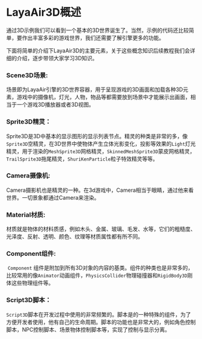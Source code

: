 # LayaAir3D概述

​	通过3D示例我们可以看到一个基本的3D世界诞生了。当然，示例的代码还比较简单，要作出丰富多彩的游戏世界，我们还需要了解引擎更多的功能。

​	下面将简单的介绍下LayaAir3D的主要元素，关于这些概念知识后续教程我们会详细的介绍，逐步带领大家学习3D知识。

### 	Scene3D场景:

​		场景即为LayaAir引擎的3D世界容器，用于呈现游戏的3D画面和加载各种3D元素，游戏中的摄像机，灯光，人物，物品等都需要放到场景中才能展示出画面，相当于一个游戏3D播放器或者3D视图。

### Sprite3D精灵：

​		Sprite3D是3D中基本的显示图形的显示列表节点。精灵的种类是非常的多，像`Sprite3D`空精灵，在3D世界中使物体产生立体光影变化，投影等效果的`Light`灯光精灵，用于渲染的`MeshSprite3D`网格精灵，`SkinnedMeshSprite3D`蒙皮网格精灵，`TrailSprite3D`拖尾精灵，`ShuriKenParticle`粒子特效精灵等等。

### Camera摄像机:

​		Camera摄影机也是精灵的一种。在3d游戏中，Camera相当于眼睛，通过他来看世界。一切景象都通过Camera来渲染。

### 	Material材质:

​		材质就是物体的材料质感，例如木头、金属、玻璃、毛发、水等，它们的粗糙度、光泽度、反射、透明、颜色、纹理等材质属性都有所不同。

### Component组件:

​		`Component` 组件是附加到所有3D对象的内容的基类。组件的种类也是非常多的，比较常用的像`Animator`动画组件，`PhysicsCollider`物理碰撞器和`RigidBody3D`刚体这些物理组件等。

### Script3D脚本：

​		`Script3D`脚本在开发过程中使用的非常频繁的。脚本是的一种特殊的组件，为了方便开发者使用，他有自己的生命周期。脚本的功能也是非常大的，例如角色控制脚本，NPC控制脚本、场景物体控制脚本等，实现了控制与显示分离。

##### 		